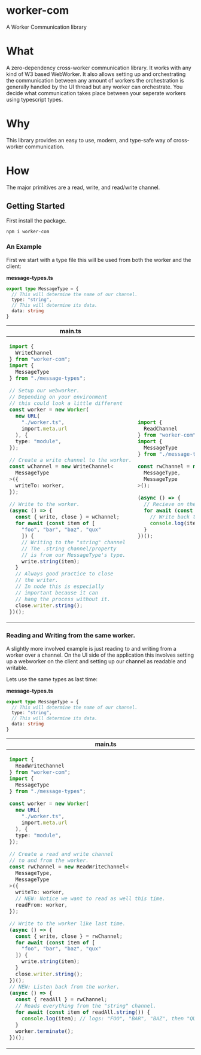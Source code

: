 #  worker-com

A Worker Communication library

# What

A zero-dependency cross-worker communication library. It works with any kind of W3 based WebWorker.
It also allows setting up and orchestrating the communication between any amount of workers
the orchestration is generally handled by the UI thread but any worker can orchestrate.
You decide what communication takes place between your seperate workers using typescript types.

# Why

This library provides an easy to use, modern, and type-safe way of cross-worker communication. 

# How

The major primitives are a read, write, and read/write channel.

## Getting Started

First install the package.

```bash
npm i worker-com
```

### An Example

First we start with a type file this will be used from both the worker and the client:


**message-types.ts**

```ts
export type MessageType = {
  // This will determine the name of our channel.
  type: "string",
  // This will determine its data.
  data: string
}
```

<table>
<thead><tr><th><strong>main.ts</strong></th><th><strong>worker.ts</strong></th></tr></thead>
<tbody><tr><td>

```ts
import { 
  WriteChannel 
} from "worker-com";
import { 
  MessageType 
} from "./message-types";

// Setup our webworker.
// Depending on your environment 
// this could look a little different
const worker = new Worker(
  new URL(
    "./worker.ts", 
    import.meta.url
  ), {
  type: "module",
});

// Create a write channel to the worker.
const wChannel = new WriteChannel<
  MessageType
>({
  writeTo: worker,
});

// Write to the worker.
(async () => {
  const { write, close } = wChannel;
  for await (const item of [
    "foo", "bar", "baz", "qux"
    ]) {
    // Writing to the "string" channel
    // The .string channel/property 
    // is from our MessageType's type.
    write.string(item);
  }
  // Always good practice to close
  // the writer.
  // In node this is especially 
  // important because it can
  // hang the process without it.
  close.writer.string();
})();
```

</td><td>

```ts
import { 
  ReadChannel 
} from "worker-com";
import { 
  MessageType 
} from "./message-types";

const rwChannel = new ReadChannel<
  MessageType,
  MessageType
>();

(async () => {
  // Recieve on the "string" channel.
  for await (const item of rwChannel.readAll.string()) {
    // Write back to the "string" channel in uppercase.
    console.log(item.toUpperCase());
  }
})();

```

</td></tr></tbody>
</tbody>
</table>



### Reading and Writing from the same worker.

A slightly more involved example is just reading to and writing from a worker over a channel.
On the UI side of the application this involves setting up a webworker on the client and setting up our channel as readable and writable.

Lets use the same types as last time:

**message-types.ts**

```ts
export type MessageType = {
  // This will determine the name of our channel.
  type: "string",
  // This will determine its data.
  data: string
}
```

<table>
<thead><tr><th><strong>main.ts</strong></th><th><strong>worker.ts</strong></th></tr></thead>
<tbody><tr><td>

```ts
import { 
  ReadWriteChannel 
} from "worker-com";
import { 
  MessageType 
} from "./message-types";

const worker = new Worker(
  new URL(
    "./worker.ts",
    import.meta.url
  ), {
  type: "module",
});

// Create a read and write channel 
// to and from the worker.
const rwChannel = new ReadWriteChannel<
  MessageType, 
  MessageType
>({
  writeTo: worker,
  // NEW: Notice we want to read as well this time.
  readFrom: worker,
});

// Write to the worker like last time.
(async () => {
  const { write, close } = rwChannel;
  for await (const item of [
    "foo", "bar", "baz", "qux"
  ]) {
    write.string(item);
  }
  close.writer.string();
})();
// NEW: Listen back from the worker.
(async () => {
  const { readAll } = rwChannel;
  // Reads everything from the "string" channel.
  for await (const item of readAll.string()) {
    console.log(item); // logs: "FOO", "BAR", "BAZ", then "QUX"
  }
  worker.terminate();
})();
```

</td><td>

```ts
import { 
  ReadWriteChannel 
} from "worker-com";
import { 
  MessageType 
} from "./message-types";

const rwChannel = new ReadWriteChannel<
  MessageType, 
  MessageType
>();

(async () => {
  // Recieve on the "string" channel.
  for await (const item of rwChannel.readAll.string()) {
    // Notice no log this time instead we 
    // write back to the "string" channel with
    // the item in uppercase.
    rwChannel.write.string(item.toUpperCase());
  }
})();

```

</td></tr></tbody>
</tbody>